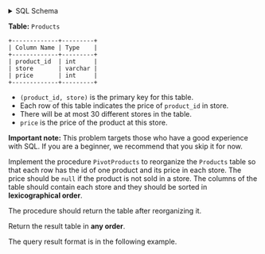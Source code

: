 <details>
<summary> SQL Schema</summary>

```sql
DROP TABLE IF EXISTS Products;

CREATE TABLE IF NOT EXISTS
  Products (product_id int, store varchar(10), price int);

INSERT INTO
  Products (product_id, store, price)
VALUES
  ('1', 'Shop', '110'),
  ('1', 'LC_Store', '100'),
  ('2', 'Nozama', '200'),
  ('2', 'Souq', '190'),
  ('3', 'Shop', '1000'),
  ('3', 'Souq', '1900');
```

</details>

**Table:** `Products`

```
+-------------+---------+
| Column Name | Type    |
+-------------+---------+
| product_id  | int     |
| store       | varchar |
| price       | int     |
+-------------+---------+
```

- `(product_id, store)` is the primary key for this table.
- Each row of this table indicates the price of `product_id` in store.
- There will be at most 30 different stores in the table.
- `price` is the price of the product at this store.

**Important note:** This problem targets those who have a good experience with SQL. If you are a beginner, we recommend that you skip it for now.

Implement the procedure `PivotProducts` to reorganize the `Products` table so that each row has the id of one product and its price in each store. The price should be `null` if the product is not sold in a store. The columns of the table should contain each store and they should be sorted in **lexicographical order**.

The procedure should return the table after reorganizing it.

Return the result table in **any order**.

The query result format is in the following example.